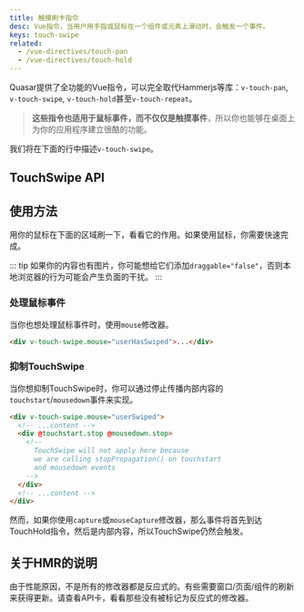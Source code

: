 ```yaml
---
title: 触摸刷卡指令
desc: Vue指令，当用户用手指或鼠标在一个组件或元素上滑动时，会触发一个事件。
keys: touch-swipe
related:
  - /vue-directives/touch-pan
  - /vue-directives/touch-hold
---
```

Quasar提供了全功能的Vue指令，可以完全取代Hammerjs等库：`v-touch-pan`, `v-touch-swipe`, `v-touch-hold`甚至`v-touch-repeat`。

> **这些指令也适用于鼠标事件，而不仅仅是触摸事件**，所以你也能够在桌面上为你的应用程序建立很酷的功能。

我们将在下面的行中描述`v-touch-swipe`。

## TouchSwipe API

<doc-api file="TouchSwipe" />

## 使用方法
用你的鼠标在下面的区域刷一下，看看它的作用。如果使用鼠标，你需要快速完成。

::: tip
如果你的内容也有图片，你可能想给它们添加`draggable="false"`，否则本地浏览器的行为可能会产生负面的干扰。
:::

<doc-example title="所有方向" file="TouchSwipe/Basic" />

<doc-example title="只有一个方向" file="TouchSwipe/Right" />

<doc-example title="多个方向" file="TouchSwipe/UpOrLeft" />

### 处理鼠标事件
当你也想处理鼠标事件时，使用`mouse`修改器。

```html
<div v-touch-swipe.mouse="userHasSwiped">...</div>
```

### 抑制TouchSwipe
当你想抑制TouchSwipe时，你可以通过停止传播内部内容的`touchstart`/`mousedown`事件来实现。

```html
<div v-touch-swipe.mouse="userSwiped">
  <!-- ...content -->
  <div @touchstart.stop @mousedown.stop>
    <!--
      TouchSwipe will not apply here because
      we are calling stopPropagation() on touchstart
      and mousedown events
    -->
  </div>
  <!-- ...content -->
</div>
```

然而，如果你使用`capture`或`mouseCapture`修改器，那么事件将首先到达TouchHold指令，然后是内部内容，所以TouchSwipe仍然会触发。

## 关于HMR的说明
由于性能原因，不是所有的修改器都是反应式的。有些需要窗口/页面/组件的刷新来获得更新。请查看API卡，看看那些没有被标记为反应式的修改器。

